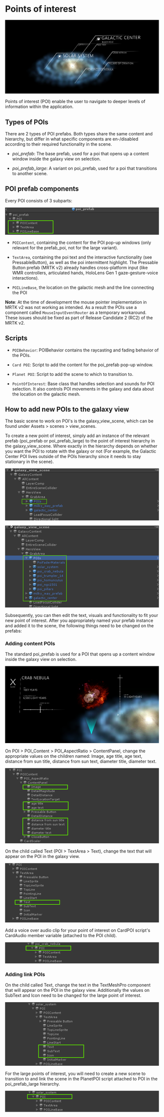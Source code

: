 # Points of interest

![Points of interest](Images/ge_galactic_pois.png)

Points of interest (POI) enable the user to navigate to deeper levels of information within the application.

## Types of POIs

There are 2 types of POI prefabs. Both types share the same content and hierarchy, but differ in what specific components are en-/disabled according to their required functionality in the scene.

- *poi_prefab*: The base prefab, used for a poi that opens up a content window inside the galaxy view on selection.

- *poi_prefab_large*: A variant on poi_prefab, used for a poi that transitions to another scene.

## POI prefab components

Every POI consists of 3 subparts:

![POI prefab subparts](Images/ge_poi_subparts.png)

- `POIContent`, containing the content for the POI pop-up windows (only relevant for the prefab_poi, not for the large variant).

- `TextArea`, containing the poi text and the interactive functionality (see PressableButton), as well as the poi intermittent highlight. The Pressable Button prefab (MRTK v2) already handles cross-platform input (like WMR controllers, articulated hands, HoloLens Gen 1 gaze-gesture-voice interactions).

- `POILineBase`, the location on the galactic mesh and the line connecting the POI

**Note**: At the time of development the mouse pointer implementation in MRTK v2 was not working as intended. As a result the POIs use a component called `MouseInputEventRouter` as a temporary workaround.  These issues should be fixed as part of Release Candidate 2 (RC2) of the MRTK v2.

## Scripts

- `POIBehavior`: POIBehavior contains the raycasting and fading behavior of the POIs.

- `Card POI`: Script to add the content for the poi_prefab pop-up window.

- `Planet POI`: Script to add the scene to which to transition to.

- `PointOfInterest`: Base class that handles selection and sounds for POI selection. It also controls POI movements in the galaxy and data about the location on the galactic mesh.

## How to add new POIs to the galaxy view

The basic scene to work on POI's is the galaxy_view_scene, which can be found under Assets > scenes > view_scenes.

To create a new point of interest, simply add an instance of the relevant prefab (poi_prefab or poi_prefab_large) to the point of interest hierarchy in the galaxy_view_scene. Where exactly in the hierarchy depends on whether you want the POI to rotate with the galaxy or not (For example, the Galactic Center POI lives outside of the POIs hierarchy since it needs to stay stationary in the scene).

![Adding new POIs to the galaxy view](Images/ge_poi_adding_1.png)

![Adding new POIs to the galaxy view](Images/ge_poi_adding_2.png)

Subsequently, you can then edit the text, visuals and functionality to fit your new point of interest.
After you appropriately named your prefab instance and added it to the scene, the following things need to be changed on the prefabs:

### Adding content POIs

The standard poi_prefab is used for a POI that opens up a content window inside the galaxy view on selection.

![](Images/ge_app_poi_card.png)	

On POI > POI_Content > POI_AspectRatio > ContentPanel, change the appropriate values on the children named: Image, age title, age text, distance from sun title, distance from sun text, diameter title, diameter text.

![](Images/ge_poi_adding_prefab_1.png)	
	
On the child called Text (POI > TextArea > Text), change the text that will appear on the POI in the galaxy view.
	
![](Images/ge_poi_adding_prefab_2.png)	
	
Add a voice over audio clip for your point of interest on CardPOI script's CardAudio member variable (attached to the POI child).

![](Images/ge_poi_adding_prefab_3.png)	

### Adding link POIs

On the child called Text, change the text in the TextMeshPro component that will appear on the POI in the galaxy view. Additionally the values on SubText and Icon need to be changed for the large point of interest.
	
![](Images/ge_poi_adding_prefab_large_1.png)	

For the large points of interest, you will need to create a new scene to transition to and link the scene in the PlanetPOI script attached to POI in the poi_prefab_large hierarchy.

![](Images/ge_poi_adding_prefab_large_2.png)
	
